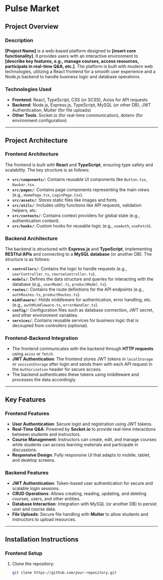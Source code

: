 # **Pulse Market**

## **Project Overview**

### **Description**
**[Project Name]** is a web-based platform designed to **[insert core functionality]**. It provides users with an interactive environment to **[describe key features, e.g., manage courses, access resources, participate in real-time Q&A, etc.]**. The platform is built with modern web technologies, utilizing a React frontend for a smooth user experience and a Node.js backend to handle business logic and database operations.

### **Technologies Used**
- **Frontend**: React, TypeScript, CSS (or SCSS), Axios for API requests
- **Backend**: Node.js, Express.js, TypeScript, MySQL (or other DB), JWT Authentication, Multer (for file uploads)
- **Other Tools**: Socket.io (for real-time communication), dotenv (for environment configuration)

---

## **Project Architecture**

### **Frontend Architecture**
The frontend is built with **React** and **TypeScript**, ensuring type safety and scalability. The key structure is as follows:

- **`src/components/`**: Contains reusable UI components like `Button.tsx`, `Navbar.tsx`.
- **`src/pages/`**: Contains page components representing the main views (e.g., `HomePage.tsx`, `LoginPage.tsx`).
- **`src/assets/`**: Stores static files like images and fonts.
- **`src/utils/`**: Includes utility functions like API requests, validation helpers, etc.
- **`src/contexts/`**: Contains context providers for global state (e.g., authentication context).
- **`src/hooks/`**: Custom hooks for reusable logic (e.g., `useAuth`, `useFetch`).

### **Backend Architecture**
The backend is structured with **Express.js** and **TypeScript**, implementing **RESTful APIs** and connecting to a **MySQL database** (or another DB). The structure is as follows:

- **`controllers/`**: Contains the logic to handle requests (e.g., `userController.ts`, `courseController.ts`).
- **`models/`**: Defines the data structure and queries for interacting with the database (e.g., `userModel.ts`, `productModel.ts`).
- **`routes/`**: Contains the route definitions for the API endpoints (e.g., `authRoutes.ts`, `productRoutes.ts`).
- **`middleware/`**: Holds middleware for authentication, error handling, etc. (e.g., `authMiddleware.ts`, `errorHandler.ts`).
- **`config/`**: Configuration files such as database connection, JWT secret, and other environment variables.
- **`services/`**: Contains reusable services for business logic that is decoupled from controllers (optional).

### **Frontend-Backend Integration**
- The frontend communicates with the backend through **HTTP requests** using `axios` or `fetch`.
- **JWT Authentication**: The frontend stores JWT tokens in `localStorage` or `sessionStorage` after login and sends them with each API request in the `Authorization` header for secure access.
- The backend authenticates these tokens using middleware and processes the data accordingly.

---

## **Key Features**

### **Frontend Features**
- **User Authentication**: Secure login and registration using JWT tokens.
- **Real-Time Q&A**: Powered by **Socket.io** to provide real-time interactions between students and instructors.
- **Course Management**: Instructors can create, edit, and manage courses while students can access learning materials and participate in discussions.
- **Responsive Design**: Fully responsive UI that adapts to mobile, tablet, and desktop screens.

### **Backend Features**
- **JWT Authentication**: Token-based user authentication for secure and scalable login sessions.
- **CRUD Operations**: Allows creating, reading, updating, and deleting courses, users, and other entities.
- **Database Interaction**: Integration with MySQL (or another DB) to persist user and course data.
- **File Uploads**: Secure file handling with **Multer** to allow students and instructors to upload resources.

---

## **Installation Instructions**

### **Frontend Setup**
1. Clone the repository:
   ```bash
   git clone https://github.com/your-repository.git
